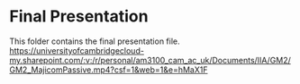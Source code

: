 # Final Presentation

This folder contains the final presentation file. https://universityofcambridgecloud-my.sharepoint.com/:v:/r/personal/am3100_cam_ac_uk/Documents/IIA/GM2/GM2_MajicomPassive.mp4?csf=1&web=1&e=hMaX1F
